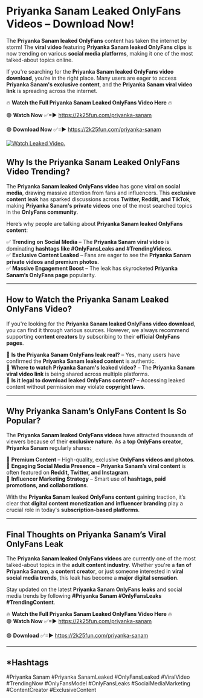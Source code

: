 # Priyanka Sanam Leaked OnlyFans Videos – Download Now!

The **Priyanka Sanam leaked OnlyFans** content has taken the internet by storm! The **viral video** featuring **Priyanka Sanam leaked OnlyFans clips** is now trending on various **social media platforms**, making it one of the most talked-about topics online.  

If you're searching for the **Priyanka Sanam leaked OnlyFans video download**, you’re in the right place. Many users are eager to access **Priyanka Sanam's exclusive content**, and the **Priyanka Sanam viral video link** is spreading across the internet.  

🔥 **Watch the Full Priyanka Sanam Leaked OnlyFans Video Here** 🔥  

🟢 **Watch Now** ✅=► https://2k25fun.com/priyanka-sanam

🟢 **Download Now** ✅=► https://2k25fun.com/priyanka-sanam

[![Watch Leaked Video.](https://miro.medium.com/v2/resize:fit:828/format:webp/1*cilzJN44JGOrTw9NJCrNHA.gif "Watch Leaked Video")](https://2k25fun.com/priyanka-sanam)

## **Why Is the Priyanka Sanam Leaked OnlyFans Video Trending?**  

The **Priyanka Sanam leaked OnlyFans video** has gone **viral on social media**, drawing massive attention from fans and influencers. This **exclusive content leak** has sparked discussions across **Twitter, Reddit, and TikTok**, making **Priyanka Sanam's private videos** one of the most searched topics in the **OnlyFans community**.  

Here’s why people are talking about **Priyanka Sanam leaked OnlyFans content**:  

✅ **Trending on Social Media** – The **Priyanka Sanam viral video** is dominating **hashtags like #OnlyFansLeaks and #TrendingVideos**.  
✅ **Exclusive Content Leaked** – Fans are eager to see the **Priyanka Sanam private videos and premium photos**.  
✅ **Massive Engagement Boost** – The leak has skyrocketed **Priyanka Sanam’s OnlyFans page** popularity.  

---

## **How to Watch the Priyanka Sanam Leaked OnlyFans Video?**  

If you're looking for the **Priyanka Sanam leaked OnlyFans video download**, you can find it through various sources. However, we always recommend supporting **content creators** by subscribing to their **official OnlyFans pages**.  

🔹 **Is the Priyanka Sanam OnlyFans leak real?** – Yes, many users have confirmed the **Priyanka Sanam leaked content** is authentic.  
🔹 **Where to watch Priyanka Sanam's leaked video?** – The **Priyanka Sanam viral video link** is being shared across multiple platforms.  
🔹 **Is it legal to download leaked OnlyFans content?** – Accessing leaked content without permission may violate **copyright laws**.  

---

## **Why Priyanka Sanam’s OnlyFans Content Is So Popular?**  

The **Priyanka Sanam leaked OnlyFans videos** have attracted thousands of viewers because of their **exclusive nature**. As a **top OnlyFans creator**, **Priyanka Sanam** regularly shares:  

📌 **Premium Content** – High-quality, exclusive **OnlyFans videos and photos**.  
📌 **Engaging Social Media Presence** – **Priyanka Sanam’s viral content** is often featured on **Reddit, Twitter, and Instagram**.  
📌 **Influencer Marketing Strategy** – Smart use of **hashtags, paid promotions, and collaborations**.  

With the **Priyanka Sanam leaked OnlyFans content** gaining traction, it’s clear that **digital content monetization and influencer branding** play a crucial role in today's **subscription-based platforms**.  

---

## **Final Thoughts on Priyanka Sanam’s Viral OnlyFans Leak**  

The **Priyanka Sanam leaked OnlyFans videos** are currently one of the most talked-about topics in the **adult content industry**. Whether you're a **fan of Priyanka Sanam**, a **content creator**, or just someone interested in **viral social media trends**, this leak has become a **major digital sensation**.  

Stay updated on the latest **Priyanka Sanam OnlyFans leaks** and social media trends by following **#Priyanka Sanam #OnlyFansLeaks #TrendingContent**.  

🔥 **Watch the Full Priyanka Sanam Leaked OnlyFans Video Here** 🔥  
🟢 **Watch Now** ✅=► https://2k25fun.com/priyanka-sanam

🟢 **Download** ✅=► https://2k25fun.com/priyanka-sanam

---

## *Hashtags
#Priyanka Sanam #Priyanka SanamLeaked #OnlyFansLeaked #ViralVideo #TrendingNow #OnlyFansModel #OnlyFansLeaks #SocialMediaMarketing #ContentCreator #ExclusiveContent  